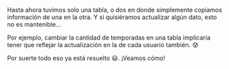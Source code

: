 Hasta ahora tuvimos solo una tabla, o dos en donde simplemente copiamos información de una en la otra. Y si quisiéramos actualizar algún dato, esto no es mantenible… 

Por ejemplo, cambiar la cantidad de temporadas en una tabla implicaría tener que reflejar la actualización en la de cada usuario también. :cold_sweat:

Por suerte todo eso ya está resuelto :smiley:. ¡Veamos cómo!

